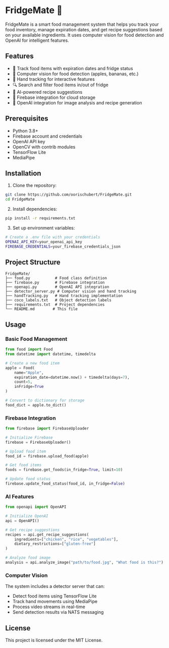 # FridgeMate 🍎

FridgeMate is a smart food management system that helps you track your food inventory, manage expiration dates, and get recipe suggestions based on your available ingredients. It uses computer vision for food detection and OpenAI for intelligent features.

## Features

- 📝 Track food items with expiration dates and fridge status
- 📸 Computer vision for food detection (apples, bananas, etc.)
- 🤚 Hand tracking for interactive features
- 🔍 Search and filter food items in/out of fridge
- 🧠 AI-powered recipe suggestions
- 📱 Firebase integration for cloud storage
- 🤖 OpenAI integration for image analysis and recipe generation

## Prerequisites

- Python 3.8+
- Firebase account and credentials
- OpenAI API key
- OpenCV with contrib modules
- TensorFlow Lite
- MediaPipe

## Installation

1. Clone the repository:

```bash
git clone https://github.com/oorischubert/FridgeMate.git
cd FridgeMate
```

2. Install dependencies:

```bash
pip install -r requirements.txt
```

3. Set up environment variables:

```bash
# Create a .env file with your credentials
OPENAI_API_KEY=your_openai_api_key
FIREBASE_CREDENTIALS=your_firebase_credentials_json
```

## Project Structure

```
FridgeMate/
├── food.py           # Food class definition
├── firebase.py       # Firebase integration
├── openapi.py        # OpenAI API integration
├── detector_server.py # Computer vision and hand tracking
├── handTracking.py   # Hand tracking implementation
├── coco_labels.txt   # Object detection labels
├── requirements.txt  # Project dependencies
└── README.md        # This file
```

## Usage

### Basic Food Management

```python
from food import Food
from datetime import datetime, timedelta

# Create a new food item
apple = Food(
    name="Apple",
    expiration_date=datetime.now() + timedelta(days=7),
    count=5,
    inFridge=True
)

# Convert to dictionary for storage
food_dict = apple.to_dict()
```

### Firebase Integration

```python
from firebase import FirebaseUploader

# Initialize Firebase
firebase = FirebaseUploader()

# Upload food item
food_id = firebase.upload_food(apple)

# Get food items
foods = firebase.get_foods(in_fridge=True, limit=10)

# Update food status
firebase.update_food_status(food_id, in_fridge=False)
```

### AI Features

```python
from openapi import OpenAPI

# Initialize OpenAI
api = OpenAPI()

# Get recipe suggestions
recipes = api.get_recipe_suggestions(
    ingredients=["chicken", "rice", "vegetables"],
    dietary_restrictions=["gluten-free"]
)

# Analyze food image
analysis = api.analyze_image("path/to/food.jpg", "What food is this?")
```

### Computer Vision

The system includes a detector server that can:

- Detect food items using TensorFlow Lite
- Track hand movements using MediaPipe
- Process video streams in real-time
- Send detection results via NATS messaging

## License

This project is licensed under the MIT License.

